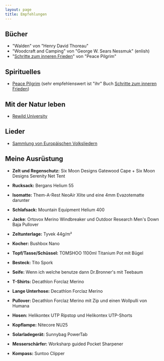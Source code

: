```yaml
---
layout: page
title: Empfehlungen
---
```


## Bücher
* "Walden" von "Henry David Thoreau"
* "Woodcraft and Camping" von "George W. Sears Nessmuk" (enlish)
* "[Schritte zum inneren Frieden](https://static1.squarespace.com/static/57fd0b4a59cc68f193ae8ee9/t/5a035a24e4966b1a48b4d757/1510169125071/German-Schritte+zum+inneren+Frieden.pdf "Schritte zum inneren Frieden")" von "Peace Pilgrim"

## Spirituelles
* [Peace Pilgrim](https://www.peacepilgrim.org/ "Peace Pilgrim") (sehr empfehlenswert ist "ihr" Buch [Schritte zum inneren Frieden](https://static1.squarespace.com/static/57fd0b4a59cc68f193ae8ee9/t/5a035a24e4966b1a48b4d757/1510169125071/German-Schritte+zum+inneren+Frieden.pdf "Schritte zum inneren Frieden"))


## Mit der Natur leben
* [Rewild University](https://www.youtube.com/user/ReWildUniversity "Rewild University")

## Lieder
* [Sammlung von Europäischen Volksliedern](https://www.klingendebruecke.de/ "Sammlung von Europäischen Volksliedern")

## Meine Ausrüstung

* **Zelt und Regenschutz:** Six Moon Designs Gatewood Cape + Six Moon Designs Serenity Net Tent

* **Rucksack:** Bergans Helium 55

* **Isomatte:** Them-A-Rest NeoAir Xlite und eine 4mm Evazotematte darunter

* **Schlafsack:** Mountain Equipment Helium 400

* **Jacke**: Ortovox Merino Windbreaker und Outdoor Research Men's Down Baja Pullover

* **Zeltunterlage:** Tyvek 44g/m²

* **Kocher:** Bushbox Nano

* **Topf/Tasse/Schüssel:** TOMSHOO 1100ml Titanium Pot mit Bügel

* **Besteck:** Tito Spork

* **Seife:** Wenn ich welche benutze dann Dr.Bronner's mit Teebaum

* **T-Shirts:** Decathlon Forclaz Merino

* **Lange Unterhose:** Decathlon Forclaz Merino

* **Pullover:** Decathlon Forclaz Merino mit Zip und einen Wollpulli von Humana

* **Hosen:** Helikontex UTP Ripstop und Helikontex UTP-Shorts

* **Kopflampe:** Nitecore NU25

* **Solarladegerät:** Sunnybag PowerTab

* **Messerschärfer:** Worksharp guided Pocket Sharpener

* **Kompass:** Suntoo Clipper
